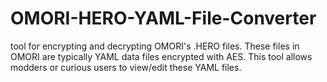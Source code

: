 # OMORI-HERO-YAML-File-Converter
tool for encrypting and decrypting OMORI's .HERO files. These files in OMORI are typically YAML data files encrypted with AES. This tool allows modders or curious users to view/edit these YAML files.
